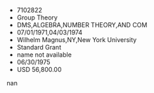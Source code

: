 
* 7102822
* Group Theory
* DMS,ALGEBRA,NUMBER THEORY,AND COM
* 07/01/1971,04/03/1974
* Wilhelm Magnus,NY,New York University
* Standard Grant
*   name not available
* 06/30/1975
* USD 56,800.00

nan
